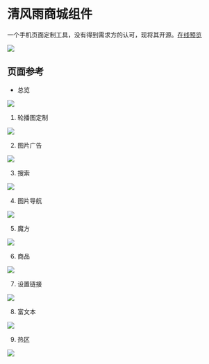 # 清风雨商城组件

一个手机页面定制工具，没有得到需求方的认可，现将其开源。[在线预览](http://efront.cc/qfy)

![](data/drag.gif)

## 页面参考

 * 总览

![](data/edit.png)

1. 轮播图定制

![](data/slider.png)

2. 图片广告

![](data/pic-adds.png)

3. 搜索

![](data/search.png)

4. 图片导航

![](data/pic-nav.png)

5. 魔方

![](data/cube.png)

6. 商品

![](data/goods.png)

7. 设置链接

![](data/text.png)

8. 富文本

![](data/rich.png)

9. 热区

![](data/link.png)